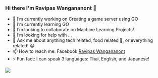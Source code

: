 ### Hi there I'm Ravipas Wangananont 👋

- 🔭 I’m currently working on Creating a game server using GO
- 🌱 I’m currently learning GO
- 👯 I’m looking to collaborate on Machine Learning Projects!
- 🤔 I’m looking for help with ...
- 💬 Ask me about anything tech related, food related 🥘, or everything related! 😂 
- 📫 How to reach me: Facebook [Ravipas Wangananont](https://www.facebook.com/katsumonn)
- ⚡ Fun fact: I can speak 3 languages: Thai, English, and Japanese!
<img src="https://github-readme-stats.vercel.app/api?username=pestobaimon&&show_icons=true&title_color=ffffff&icon_color=bb2acf&text_color=daf7dc&bg_color=151515"/>

